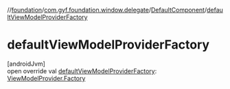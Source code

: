 //[foundation](../../../index.md)/[com.gyf.foundation.window.delegate](../index.md)/[DefaultComponent](index.md)/[defaultViewModelProviderFactory](default-view-model-provider-factory.md)

# defaultViewModelProviderFactory

[androidJvm]\
open override val [defaultViewModelProviderFactory](default-view-model-provider-factory.md): [ViewModelProvider.Factory](https://developer.android.com/reference/kotlin/androidx/lifecycle/ViewModelProvider.Factory.html)